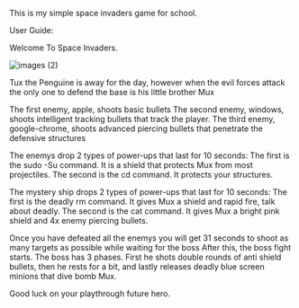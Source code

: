 This is my simple space invaders game for school.

User Guide:

Welcome To Space Invaders.

![images (2)](https://github.com/user-attachments/assets/31b245f7-4e98-40f2-b334-b0ecc39fb1a3)

Tux the Penguine is away for the day, however when the evil forces attack the only one to defend the base is his little brother Mux

The first enemy, apple, shoots basic bullets 
The second enemy, windows, shoots intelligent tracking bullets that track the player.
The third enemy, google-chrome, shoots advanced piercing bullets that penetrate the defensive structures

The enemys drop 2 types of power-ups that last for 10 seconds:
  The first is the sudo -Su command. It is a shield that protects Mux from most projectiles.
  The second is the cd command. It protects your structures.

The mystery ship drops 2 types of power-ups that last for 10 seconds:
  The first is the deadly rm command. It gives Mux a shield and rapid fire, talk about deadly.
  The second is the cat command. It gives Mux a bright pink shield and 4x enemy piercing bullets.

Once you have defeated all the enemys you will get 31 seconds to shoot as many targets as possible while waiting for the boss
After this, the boss fight starts. The boss has 3 phases. First he shots double rounds of anti shield bullets, then he rests for a bit, and lastly releases deadly blue screen minions that dive bomb Mux.

Good luck on your playthrough future hero.

